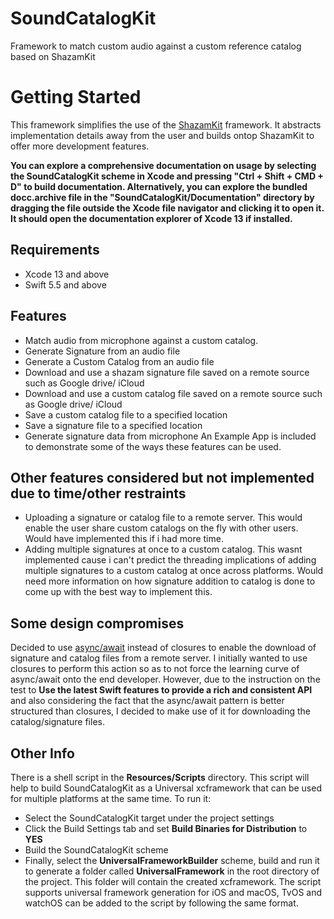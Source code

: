 # SoundCatalogKit
Framework to match custom audio against a custom reference catalog based on ShazamKit

# Getting Started
This framework simplifies the use of the [ShazamKit](https://developer.apple.com/documentation/shazamkit) framework. It abstracts implementation details away from the user and builds ontop ShazamKit to offer more development features.

**You can explore a comprehensive documentation on usage by selecting the SoundCatalogKit scheme in Xcode and pressing "Ctrl + Shift + CMD + D" to build documentation. Alternatively, you can explore the bundled docc.archive file in the "SoundCatalogKit/Documentation" directory by dragging the file outside the Xcode file navigator and clicking it to open it. It should open the documentation explorer of Xcode 13 if installed.**

## Requirements
- Xcode 13 and above
- Swift 5.5 and above

## Features

- Match audio from microphone against a custom catalog.
- Generate Signature from an audio file
- Generate a Custom Catalog from an audio file
- Download and use a shazam signature file saved on a remote source such as Google drive/ iCloud
- Download and use a custom catalog file saved on a remote source such as Google drive/ iCloud
- Save a custom catalog file to a specified location
- Save a signature file to a specified location
- Generate signature data from microphone
An Example App is included to demonstrate some of the ways these features can be used.

## Other features considered but not implemented due to time/other restraints
- Uploading a signature or catalog file to a remote server. This would enable the user share custom catalogs on the fly with other users. Would have implemented this
if i had more time.
- Adding multiple signatures at once to a custom catalog. This wasnt implemented cause i can't predict the threading implications of adding multiple signatures
to a custom catalog at once across platforms. Would need more information on how signature addition to catalog is done to come up with the best way to implement this.

## Some design compromises
Decided to use [async/await](https://docs.swift.org/swift-book/LanguageGuide/Concurrency.html) instead of closures to enable the download of signature and catalog files from a remote server. I initially wanted to use closures 
to perform this action so as to not force the learning curve of async/await onto the end developer. However, due to the instruction on the test to 
**Use the latest Swift features to provide a rich and consistent API** and also considering the fact that the async/await pattern is better structured than closures, I decided to make use of it for downloading the catalog/signature files.

## Other Info
There is a shell script in the **Resources/Scripts** directory. This script will help to build SoundCatalogKit as a Universal xcframework that can be used for multiple platforms at the same time. To run it:
- Select the SoundCatalogKit target under the project settings
- Click the Build Settings tab and set **Build Binaries for Distribution** to **YES**
- Build the SoundCatalogKit scheme
- Finally, select the **UniversalFrameworkBuilder** scheme, build and run it to generate a folder called **UniversalFramework** in the root directory of the project. This folder will contain the created xcframework. The script supports universal framework generation for iOS and macOS, TvOS and watchOS can be added to the script by following the same format.
